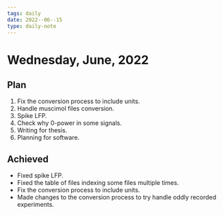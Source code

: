 ```yaml
---
tags: daily
date: 2022--06--15
type: daily-note
---
```


# Wednesday, June, 2022

## Plan

1. Fix the conversion process to include units.
2. Handle muscimol files conversion.
3. Spike LFP.
4. Check why 0-power in some signals.
5. Writing for thesis.
6. Planning for software.

## Achieved

* Fixed spike LFP.
* Fixed the table of files indexing some files multiple times.
* Fix the conversion process to include units.
* Made changes to the conversion process to try handle oddly recorded experiments.
